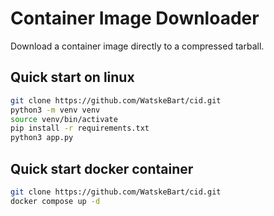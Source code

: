# Container Image Downloader

Download a container image directly to a compressed tarball.

## Quick start on linux
```bash
git clone https://github.com/WatskeBart/cid.git
python3 -m venv venv
source venv/bin/activate
pip install -r requirements.txt
python3 app.py
```

## Quick start docker container
```bash
git clone https://github.com/WatskeBart/cid.git
docker compose up -d
```